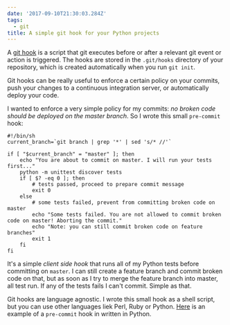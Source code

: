 ```yaml
---
date: '2017-09-10T21:30:03.284Z'
tags:
  - git
title: A simple git hook for your Python projects
---
```


A [git hook](https://githooks.com/) is a script that git executes before or after a relevant git event or action is triggered. The hooks are stored in the `.git/hooks` directory of your repository, which is created automatically when you run `git init`.

Git hooks can be really useful to enforce a certain policy on your commits, push your changes to a continuous integration server, or automatically deploy your code.

I wanted to enforce a very simple policy for my commits: _no broken code should be deployed on the master branch_. So I wrote this small `pre-commit` hook:

```shell
#!/bin/sh
current_branch=`git branch | grep '*' | sed 's/* //'`

if [ "$current_branch" = "master" ]; then
    echo "You are about to commit on master. I will run your tests first..."
    python -m unittest discover tests
    if [ $? -eq 0 ]; then
        # tests passed, proceed to prepare commit message
        exit 0
    else
        # some tests failed, prevent from committing broken code on master
        echo "Some tests failed. You are not allowed to commit broken code on master! Aborting the commit."
        echo "Note: you can still commit broken code on feature branches"
        exit 1
    fi
fi
```

It's a simple _client side hook_ that runs all of my Python tests before committing on `master`. I can still create a feature branch and commit broken code on that, but as soon as I try to merge the feature branch into master, all test run. If any of the tests fails I can't commit. Simple as that.

Git hooks are language agnostic. I wrote this small hook as a shell script, but you can use other languages liek Perl, Ruby or Python. [Here](https://github.com/bahattincinic/python-git-hook/blob/master/pre-commit) is an example of a `pre-commit` hook in written in Python.
